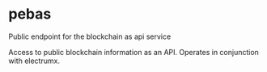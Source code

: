 # pebas
Public endpoint for the blockchain as api service

Access to public blockchain information as an API. Operates in conjunction with electrumx.


